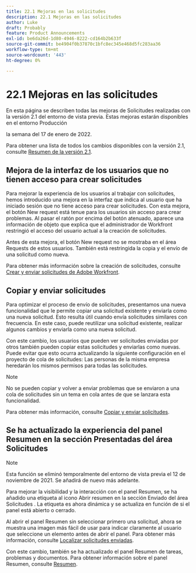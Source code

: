 ```yaml
---
title: 22.1 Mejoras en las solicitudes
description: 22.1 Mejoras en las solicitudes
author: Luke
draft: Probably
feature: Product Announcements
exl-id: be6da26d-1d80-4946-8222-cd164b2b633f
source-git-commit: be4904f0b37870c1bfc8ec345e468d5fc283aa36
workflow-type: tm+mt
source-wordcount: '443'
ht-degree: 0%

---
```


# 22.1 Mejoras en las solicitudes

En esta página se describen todas las mejoras de Solicitudes realizadas con la versión 2.1 del entorno de vista previa. Estas mejoras estarán disponibles en el entorno Producción

<!--
<MadCap:conditionalText data-mc-conditions="QuicksilverOrClassic.Draft mode">
in January 2022
</MadCap:conditionalText>
-->

la semana del 17 de enero de 2022.

Para obtener una lista de todos los cambios disponibles con la versión 2.1, consulte [Resumen de la versión 2.1](../../../product-announcements/product-releases/22.1-release-activity/22-1-release-overview.md).

## Mejora de la interfaz de los usuarios que no tienen acceso para crear solicitudes

Para mejorar la experiencia de los usuarios al trabajar con solicitudes, hemos introducido una mejora en la interfaz que indica al usuario que ha iniciado sesión que no tiene acceso para crear solicitudes. Con esta mejora, el botón New request está tenue para los usuarios sin acceso para crear problemas. Al pasar el ratón por encima del botón atenuado, aparece una información de objeto que explica que el administrador de Workfront restringió el acceso del usuario actual a la creación de solicitudes.

Antes de esta mejora, el botón New request no se mostraba en el área Requests de estos usuarios. También está restringida la copia y el envío de una solicitud como nueva.

Para obtener más información sobre la creación de solicitudes, consulte [Crear y enviar solicitudes de Adobe Workfront](../../../manage-work/requests/create-requests/create-submit-requests.md).

## Copiar y enviar solicitudes

Para optimizar el proceso de envío de solicitudes, presentamos una nueva funcionalidad que le permite copiar una solicitud existente y enviarla como una nueva solicitud. Esto resulta útil cuando envía solicitudes similares con frecuencia. En este caso, puede reutilizar una solicitud existente, realizar algunos cambios y enviarla como una nueva solicitud.

Con este cambio, los usuarios que pueden ver solicitudes enviadas por otros también pueden copiar estas solicitudes y enviarlas como nuevas. Puede evitar que esto ocurra actualizando la siguiente configuración en el proyecto de cola de solicitudes: Las personas de la misma empresa heredarán los mismos permisos para todas las solicitudes.

>[!NOTE]
>
>No se pueden copiar y volver a enviar problemas que se enviaron a una cola de solicitudes sin un tema en cola antes de que se lanzara esta funcionalidad.

Para obtener más información, consulte [Copiar y enviar solicitudes](../../../manage-work/requests/create-requests/copy-and-submit-requests.md).

## Se ha actualizado la experiencia del panel Resumen en la sección Presentadas del área Solicitudes

>[!NOTE]
>
>Esta función se eliminó temporalmente del entorno de vista previa el 12 de noviembre de 2021. Se añadirá de nuevo más adelante.

Para mejorar la visibilidad y la interacción con el panel Resumen, se ha añadido una etiqueta al icono Abrir resumen en la sección Enviado del área Solicitudes . La etiqueta es ahora dinámica y se actualiza en función de si el panel está abierto o cerrado.

Al abrir el panel Resumen sin seleccionar primero una solicitud, ahora se muestra una imagen más fácil de usar para indicar claramente al usuario que seleccione un elemento antes de abrir el panel. Para obtener más información, consulte [Localizar solicitudes enviadas](../../../manage-work/requests/create-requests/locate-submitted-requests.md).

Con este cambio, también se ha actualizado el panel Resumen de tareas, problemas y documentos. Para obtener información sobre el panel Resumen, consulte [Resumen](../../../workfront-basics/the-new-workfront-experience/summary-overview.md).
